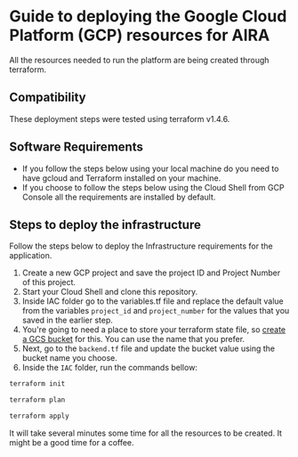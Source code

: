 # Guide to deploying the Google Cloud Platform (GCP) resources for AIRA
All the resources needed to run the platform are being created through terraform.

## Compatibility

These deployment steps were tested using terraform v1.4.6.

## Software Requirements
- If you follow the steps below using your local machine do you need to have gcloud and Terraform installed on your machine.
- If you choose to follow the steps below using the Cloud Shell from GCP Console all the requirements are installed by default.


## Steps to deploy the infrastructure

Follow the steps below to deploy the Infrastructure requirements for the application.

1. Create a new GCP project and save the project ID and Project Number of this project.
2. Start your Cloud Shell and clone this repository.
3. Inside IAC folder go to the variables.tf file and replace the default value from the variables `project_id` and `project_number` for the values that you saved in the earlier step.
4. You're going to need a place to store your terraform state file, so [create a GCS bucket](https://cloud.google.com/storage/docs/creating-buckets) for this. You can use the name that you prefer.
5. Next, go to the `backend.tf` file and update the bucket value using the bucket name you choose.
6. Inside the `IAC` folder, run the commands bellow:
```bash
terraform init
```
```bash
terraform plan
```
```bash
terraform apply
```

It will take several minutes some time for all the resources to be created. It might be a good time for a coffee.